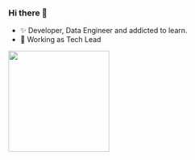 ### Hi there 👋

- ✨ Developer, Data Engineer and addicted to learn.
- 💼 Working as Tech Lead


<img height="200em" src="https://github-readme-stats.vercel.app/api/top-langs/?username=marco-gallegos&layout=compact&theme=vue&langs_count=18">

<!--
**marco-gallegos/marco-gallegos** is a ✨ _special_ ✨ repository because its `README.md` (this file) appears on your GitHub profile.

Here are some ideas to get you started:

- 🔭 I’m currently working on ...
- 🌱 I’m currently learning ...
- 👯 I’m looking to collaborate on ...
- 🤔 I’m looking for help with ...
- 💬 Ask me about ...
- 📫 How to reach me: ...
- 😄 Pronouns: ...
- ⚡ Fun fact: ...
-->
